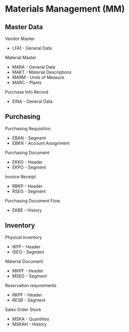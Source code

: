 # Materials Management (MM)

## Master Data

Vendor Master
* LFA1 - General Data

Material Master
* MARA - General Data
* MAKT - Material Descriptions
* MARM - Units of Measure
* MARC - Plants

Purchase Info Record
* EINA - General Data

## Purchasing

Purchasing Requisition
* EBAN - Segment
* EBKN - Account Assignment 

Purchasing Document
* EKKO - Header
* EKPO - Segment

Invoice Receipt
* RBKP - Header
* RSEG - Segment

Purchasing Document Flow
* EKBE - History

## Inventory

Physical Inventory
* IKPF - Header
* ISEG - Segment

Material Document
* MKPF - Header
* MSEG - Segment

Reservation requirements
* RKPF - Header
* RESB - Segment

Sales Order Stock
* MSKA - Quantities
* MSKAH - History
